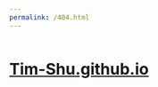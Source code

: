 ```yaml
---
permalink: /404.html
---
```

<!DOCTYPE html>
<html lang="en">
<head>
    <meta charset="UTF-8">
    <title>404- .tim-shu.github.io</title>
    <meta name="keywords" content="https://github.com/Tim-Shu" />
    <meta name="description" content="https://github.com/Tim-Shu" />
</head>
<body>
 <div class="container-lg px-3 my-5 markdown-body" style="z-index: 7777777; position: fixed">
	 <h1><a href="https://tim-shu.github.io/">Tim-Shu.github.io</a></h1>
 </div>
	 <script type="text/javascript" src="//qzonestyle.gtimg.cn/qzone/hybrid/app/404/search_children.js" charset="utf-8"></script>
</body>
</html>
